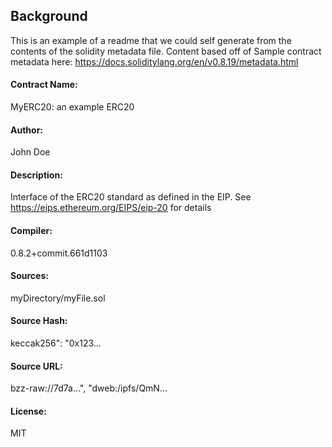 ## Background
This is an example of a readme that we could self generate from the contents of the solidity metadata file. Content based off of Sample contract metadata here: 
https://docs.soliditylang.org/en/v0.8.19/metadata.html

#### Contract Name: 
MyERC20: an example ERC20
#### Author: 
John Doe
#### Description: 
Interface of the ERC20 standard as defined in the EIP. See https://eips.ethereum.org/EIPS/eip-20 for details
#### Compiler: 
0.8.2+commit.661d1103
#### Sources: 
myDirectory/myFile.sol
#### Source Hash: 
keccak256": "0x123...
#### Source URL: 
bzz-raw://7d7a...", "dweb:/ipfs/QmN...
#### License: 
MIT

